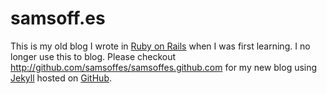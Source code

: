 # samsoff.es

This is my old blog I wrote in [Ruby on Rails](http://rubyonrails.org) when I was first learning. I no longer use this to blog. Please checkout <http://github.com/samsoffes/samsoffes.github.com> for my new blog using [Jekyll](http://github.com/mojombo/jekyll) hosted on [GitHub](http://github.com).
